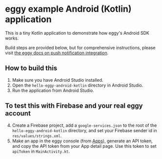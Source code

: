 # eggy example Android (Kotlin) application

This is a tiny Kotlin application to demonstrate how eggy's Android SDK works.

Build steps are provided below, but for comprehensive instructions, please visit [the eggy docs on push notification integration](https://docs.useeggy.com/push-integration/android).

## How to build this

1. Make sure you have Android Studio installed.
2. Open the `hello-eggy-android-kotlin` directory in Android Studio.
3. Run the application from Android Studio.

## To test this with Firebase and your real eggy account

4. Create a Firebase project, add a `google-services.json` to the root of the `hello-eggy-android-kotlin` directory, and set your Firebase sender id in `res/values/strings.xml`.
5. Make an app in the eggy console (from [Apps](https://useeggy.com/apps)), generate an API token, and copy the API token from your App detail page. Use this token to set `apiToken` in `MainActivity.kt`.
